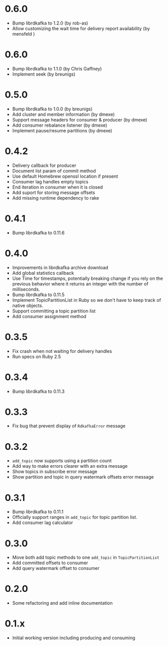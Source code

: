 # 0.6.0
* Bump librdkafka to 1.2.0 (by rob-as)
* Allow customizing the wait time for delivery report availability (by mensfeld )

# 0.6.0
* Bump librdkafka to 1.1.0 (by Chris Gaffney)
* Implement seek (by breunigs)

# 0.5.0
* Bump librdkafka to 1.0.0 (by breunigs)
* Add cluster and member information (by dmexe)
* Support message headers for consumer & producer (by dmexe)
* Add consumer rebalance listener (by dmexe)
* Implement pause/resume partitions (by dmexe)

# 0.4.2
* Delivery callback for producer
* Document list param of commit method
* Use default Homebrew openssl location if present
* Consumer lag handles empty topics
* End iteration in consumer when it is closed
* Add suport for storing message offsets
* Add missing runtime dependency to rake

# 0.4.1
* Bump librdkafka to 0.11.6

# 0.4.0
* Improvements in librdkafka archive download
* Add global statistics callback
* Use Time for timestamps, potentially breaking change if you
  rely on the previous behavior where it returns an integer with
  the number of milliseconds.
* Bump librdkafka to 0.11.5
* Implement TopicPartitionList in Ruby so we don't have to keep
  track of native objects.
* Support committing a topic partition list
* Add consumer assignment method

# 0.3.5
* Fix crash when not waiting for delivery handles
* Run specs on Ruby 2.5

# 0.3.4
* Bump librdkafka to 0.11.3

# 0.3.3
* Fix bug that prevent display of `RdkafkaError` message

# 0.3.2
* `add_topic` now supports using a partition count
* Add way to make errors clearer with an extra message
* Show topics in subscribe error message
* Show partition and topic in query watermark offsets error message

# 0.3.1
* Bump librdkafka to 0.11.1
* Officially support ranges in `add_topic` for topic partition list.
* Add consumer lag calculator

# 0.3.0
* Move both add topic methods to one `add_topic` in `TopicPartitionList`
* Add committed offsets to consumer
* Add query watermark offset to consumer

# 0.2.0
* Some refactoring and add inline documentation

# 0.1.x
* Initial working version including producing and consuming
